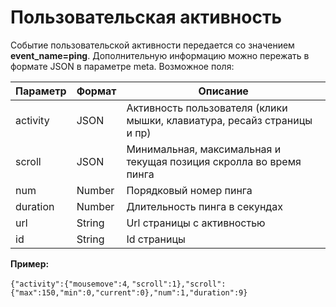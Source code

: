 # Пользовательская активность

Событие пользовательской активности передается со значением **event\_name=ping**. Дополнительную информацию можно пережать в формате JSON в параметре meta. Возможное поля:

| Параметр | Формат | Описание                                                                |
| -------- | ------ | ----------------------------------------------------------------------- |
| activity | JSON   | Активность пользователя (клики мышки, клавиатура, ресайз страницы и пр) |
| scroll   | JSON   | Минимальная, максимальная и текущая позиция скролла во время пинга      |
| num      | Number | Порядковый номер пинга                                                  |
| duration | Number | Длительность пинга в секундах                                           |
| url      | String | Url страницы с активностью                                              |
| id       | String | Id страницы                                                             |

**Пример:**

`{"activity":{"mousemove":4`, `"scroll":1},"scroll":{"max":150,"min":0,"current":0},"num":1,"duration":9}`
